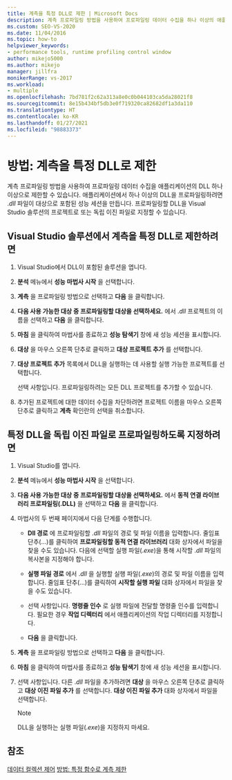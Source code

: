 ```yaml
---
title: 계측을 특정 DLL로 제한 | Microsoft Docs
description: 계측 프로파일링 방법을 사용하여 프로파일링 데이터 수집을 하나 이상의 애플리케이션 DLL로 제한하는 방법을 알아봅니다.
ms.custom: SEO-VS-2020
ms.date: 11/04/2016
ms.topic: how-to
helpviewer_keywords:
- performance tools, runtime profiling control window
author: mikejo5000
ms.author: mikejo
manager: jillfra
monikerRange: vs-2017
ms.workload:
- multiple
ms.openlocfilehash: 7bd781f2c62a313a8e0c0b044103ca5da28021f8
ms.sourcegitcommit: 8e15b434bf5db3e0f719320ca82682df1a3da110
ms.translationtype: HT
ms.contentlocale: ko-KR
ms.lasthandoff: 01/27/2021
ms.locfileid: "98883373"
---
```

# <a name="how-to-limit-instrumentation-to-specific-dlls"></a>방법: 계측을 특정 DLL로 제한

계측 프로파일링 방법을 사용하여 프로파일링 데이터 수집을 애플리케이션의 DLL 하나 이상으로 제한할 수 있습니다. 애플리케이션에서 하나 이상의 DLL을 프로파일링하려면 .*dll* 파일이 대상으로 포함된 성능 세션을 만듭니다. 프로파일링할 DLL을 Visual Studio 솔루션의 프로젝트로 또는 독립 이진 파일로 지정할 수 있습니다.

## <a name="to-limit-instrumentation-to-specific-dlls-in-a-visual-studio-solution"></a>Visual Studio 솔루션에서 계측을 특정 DLL로 제한하려면

1. Visual Studio에서 DLL이 포함된 솔루션을 엽니다.

2. **분석** 메뉴에서 **성능 마법사 시작** 을 선택합니다.

3. **계측** 을 프로파일링 방법으로 선택하고 **다음** 을 클릭합니다.

4. **다음 사용 가능한 대상 중 프로파일링할 대상을 선택하세요.** 에서 .*dll* 프로젝트의 이름을 선택하고 **다음** 을 클릭합니다.

5. **마침** 을 클릭하여 마법사를 종료하고 **성능 탐색기** 창에 새 성능 세션을 표시합니다.

6. **대상** 을 마우스 오른쪽 단추로 클릭하고 **대상 프로젝트 추가** 를 선택합니다.

7. **대상 프로젝트 추가** 목록에서 DLL을 실행하는 데 사용할 실행 가능한 프로젝트를 선택합니다.

     선택 사항입니다. 프로파일링하려는 모든 DLL 프로젝트를 추가할 수 있습니다.

8. 추가된 프로젝트에 대한 데이터 수집을 차단하려면 프로젝트 이름을 마우스 오른쪽 단추로 클릭하고 **계측** 확인란의 선택을 취소합니다.

## <a name="to-specify-specific-dlls-to-profile-as-independent-binaries"></a>특정 DLL을 독립 이진 파일로 프로파일링하도록 지정하려면

1. Visual Studio를 엽니다.

2. **분석** 메뉴에서 **성능 마법사 시작** 을 선택합니다.

3. **다음 사용 가능한 대상 중 프로파일링할 대상을 선택하세요.** 에서 **동적 연결 라이브러리 프로파일링(.DLL)** 을 선택하고 **다음** 을 클릭합니다.

4. 마법사의 두 번째 페이지에서 다음 단계를 수행합니다.

    - **Dll 경로** 에 프로파일링할 .*dll* 파일의 경로 및 파일 이름을 입력합니다. 줄임표 단추(...)를 클릭하여 **프로파일링할 동적 연결 라이브러리** 대화 상자에서 파일을 찾을 수도 있습니다. 다음에 선택할 실행 파일(.*exe*)을 통해 시작할 .*dll* 파일의 복사본을 지정해야 합니다.

    - **실행 파일 경로** 에서 .*dll* 을 실행할 실행 파일(.*exe*)의 경로 및 파일 이름을 입력합니다. 줄임표 단추(...)를 클릭하여 **시작할 실행 파일** 대화 상자에서 파일을 찾을 수도 있습니다.

    - 선택 사항입니다. **명령줄 인수** 로 실행 파일에 전달할 명령줄 인수를 입력합니다. 필요한 경우 **작업 디렉터리** 에서 애플리케이션의 작업 디렉터리를 지정합니다.

    - **다음** 을 클릭합니다.

5. **계측** 을 프로파일링 방법으로 선택하고 **다음** 을 클릭합니다.

6. **마침** 을 클릭하여 마법사를 종료하고 **성능 탐색기** 창에 새 성능 세션을 표시합니다.

7. 선택 사항입니다. 다른 .*dll* 파일을 추가하려면 **대상** 을 마우스 오른쪽 단추로 클릭하고 **대상 이진 파일 추가** 를 선택합니다. **대상 이진 파일 추가** 대화 상자에서 파일을 선택합니다.

    > [!NOTE]
    > DLL을 실행하는 실행 파일(.*exe*)을 지정하지 마세요.

## <a name="see-also"></a>참조

[데이터 컬렉션 제어](../profiling/controlling-data-collection.md)
[방법: 특정 함수로 계측 제한](../profiling/how-to-limit-instrumentation-to-specific-functions.md)
